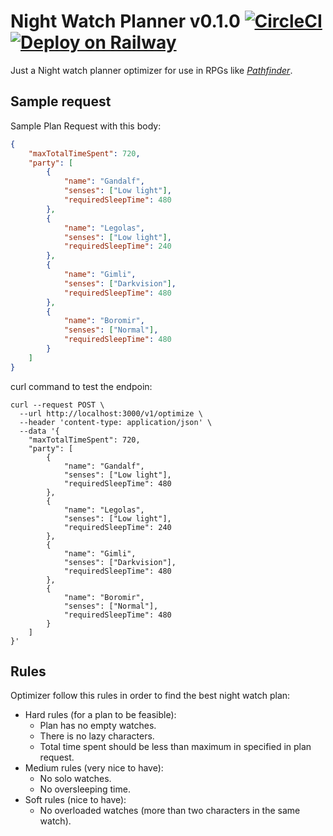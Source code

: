 # Night Watch Planner v0.1.0 [![CircleCI](https://circleci.com/gh/carloscasalar/night-watch-planner/tree/master.svg?style=svg)](https://circleci.com/gh/carloscasalar/night-watch-planner/tree/master) [![Deploy on Railway](https://railway.app/button.svg)](https://railway.app/template/mY7odo?referralCode=VyZXTm)

Just a Night watch planner optimizer for use in RPGs like _[Pathfinder](http://paizo.com/pathfinder)_.

## Sample request

Sample Plan Request with this body:
```json
{
	"maxTotalTimeSpent": 720,
	"party": [
		{
			"name": "Gandalf",
			"senses": ["Low light"],
			"requiredSleepTime": 480
		},
		{
			"name": "Legolas",
			"senses": ["Low light"],
			"requiredSleepTime": 240
		},
		{
			"name": "Gimli",
			"senses": ["Darkvision"],
			"requiredSleepTime": 480
		},
		{
			"name": "Boromir",
			"senses": ["Normal"],
			"requiredSleepTime": 480
		}
	]
}
```

curl command to test the endpoin:
```
curl --request POST \
  --url http://localhost:3000/v1/optimize \
  --header 'content-type: application/json' \
  --data '{
	"maxTotalTimeSpent": 720,
	"party": [
		{
			"name": "Gandalf",
			"senses": ["Low light"],
			"requiredSleepTime": 480
		},
		{
			"name": "Legolas",
			"senses": ["Low light"],
			"requiredSleepTime": 240
		},
		{
			"name": "Gimli",
			"senses": ["Darkvision"],
			"requiredSleepTime": 480
		},
		{
			"name": "Boromir",
			"senses": ["Normal"],
			"requiredSleepTime": 480
		}
	]
}'
```

## Rules
Optimizer follow this rules in order to find the best night watch plan:
  * Hard rules (for a plan to be feasible):
    * Plan has no empty watches.
    * There is no lazy characters.
    * Total time spent should be less than maximum in specified in plan request.
  * Medium rules (very nice to have):
    * No solo watches.
    * No oversleeping time.
  * Soft rules (nice to have):
    * No overloaded watches (more than two characters in the same watch).
